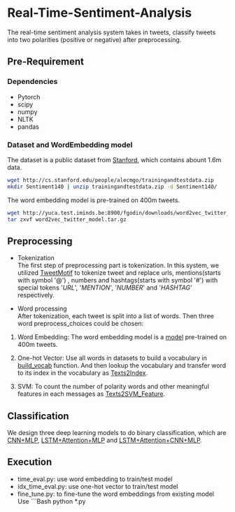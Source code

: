 # Real-Time-Sentiment-Analysis

The real-time sentiment analysis system takes in tweets, classify tweets into two polarities (positive or negative) after preprocessing. 

## Pre-Requirement  
### Dependencies  
* Pytorch
* scipy
* numpy
* NLTK
* pandas 

### Dataset and WordEmbedding model
The dataset is a public dataset from [Stanford](http://help.sentiment140.com/for-students), which contains abount 1.6m data.
```Bash
wget http://cs.stanford.edu/people/alecmgo/trainingandtestdata.zip  
mkdir Sentiment140 | unzip trainingandtestdata.zip -d Sentiment140/
```

The word embedding model is pre-trained on 400m tweets.
```Bash
wget http://yuca.test.iminds.be:8900/fgodin/downloads/word2vec_twitter_model.tar.gz
tar zxvf word2vec_twitter_model.tar.gz
```

## Preprocessing  

* Tokenization  
The first step of preprocessing part is tokenization. In this system, we utilized [TweetMotif](https://github.com/brendano/tweetmotif) to tokenize tweet and replace urls, mentions(starts with symbol '@') , numbers and hashtags(starts with symbol '#') with special tokens '_URL_', '_MENTION_', '_NUMBER_' and '_HASHTAG_' respectively.  

* Word processing  
After tokenization, each tweet is split into a list of words. Then three word preprocess_choices could be chosen:    

1. Word Embedding: The word embedding model is a [model](https://www.fredericgodin.com/software/) pre-trained on 400m tweets.    

2. One-hot Vector: Use all words in datasets to build a vocabulary in [build_vocab](Preprocessing.py) function. And then lookup the vocabulary and transfer word to its index in the vocabulary as [Texts2Index](Preprocessing.py).  

3. SVM: To count the number of polarity words and other meaningful features in each messages as [Texts2SVM_Feature](Preprocessing.py).   


## Classification  

We design three deep learning models to do binary classification, which are [CNN+MLP](models/CNN.py), [LSTM+Attention+MLP](models/LSTM.py) and [LSTM+Attention+CNN+MLP](models/LSTM_CNN.py).  



## Execution  
* time_eval.py: use word embedding to train/test model  
* idx_time_eval.py: use one-hot vector to train/test model  
* fine_tune.py: to fine-tune the word embeddings from existing model  
Use ```Bash
python *.py
``` to run relative file, and results would be saved into results/ folder.